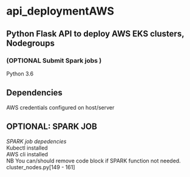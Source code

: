 # api_deploymentAWS
## Python Flask API to deploy AWS EKS clusters, Nodegroups  
### (OPTIONAL Submit Spark jobs ) 
Python 3.6 <br/>
## Dependencies
AWS credentials configured on host/server <br/>
## OPTIONAL: SPARK JOB
*SPARK job depedencies*  
Kubectl installed  
AWS cli installed  
NB You can/should remove code block if SPARK function not needed.  
cluster_nodes.py[149 - 161]  

